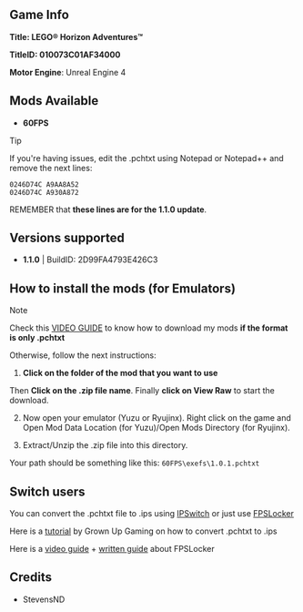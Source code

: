 ## Game Info

**Title: LEGO® Horizon Adventures™**

**TitleID: 010073C01AF34000**

**Motor Engine**: Unreal Engine 4

## Mods Available

- **60FPS**

> [!TIP]
If you're having issues, edit the .pchtxt using Notepad or Notepad++ and remove the next lines:

```
0246D74C A9AA8A52
0246D74C A930A872
```

REMEMBER that **these lines are for the 1.1.0 update**.

## Versions supported

- **1.1.0** | BuildID: 2D99FA4793E426C3

## How to install the mods (for Emulators)

> [!NOTE]
Check this [VIDEO GUIDE](https://youtu.be/ij5fLfaZAWc?si=kBf1FVzheZY5SMgz) to know how to download my mods **if the format is only .pchtxt**

Otherwise, follow the next instructions:

1. **Click on the folder of the mod that you want to use**

Then **Click on the .zip file name**. Finally **click on View Raw** to start the download.

2. Now open your emulator (Yuzu or Ryujinx). Right click on the game and Open Mod Data Location (for Yuzu)/Open Mods Directory (for Ryujinx).

3. Extract/Unzip the .zip file into this directory.

Your path should be something like this: `60FPS\exefs\1.0.1.pchtxt`

## Switch users

You can convert  the .pchtxt file to .ips using [IPSwitch](https://github.com/3096/ipswitch) or just use [FPSLocker](https://github.com/masagrator/FPSLocker)

Here is a [tutorial](https://youtu.be/m-V6Rs2sm9w?si=-b10u6yv0dhih5Kk) by Grown Up Gaming on how to convert .pchtxt to .ips

Here is a [video guide](https://youtu.be/0X5g6HF7LB4?si=n-UtFAEAj2VtjEQQ) + [written guide](https://rentry.co/NSwitch60FPSLockerGuide) about FPSLocker

## Credits 

- StevensND